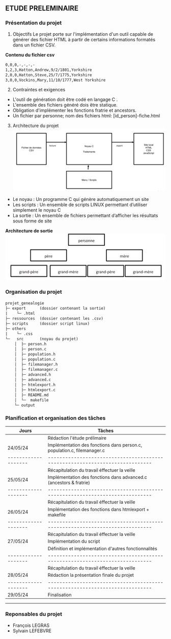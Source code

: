 ## ETUDE PRELEMINAIRE

### Présentation du projet
1. Objectifs
Le projet porte sur l'implémentation d'un outil capable de générer des fichier HTML à partir de certains informations formatés dans un fichier CSV.

**Contenu du fichier csv**
```
0,0,0,-,-,-,-
1,2,3,Hatton,Andrew,9/2/1801,Yorkshire 
2,0,0,Hatton,Steve,25/7/1775,Yorkshire 
3,0,0,Vockins,Mary,11/10/1777,West Yorkshire
```
2. Contraintes et exigences
- L'outil de génération doit être codé en langage C .
- L'ensemble des fichiers généré dois être statique.
- Obligation d'implémenter les fonctions fratrie et ancestors.
- Un fichier par personne; nom des fichiers html: [id_person]-fiche.html

3. Architecture du projet
![architecture](imgs\architecture.png)

- Le noyau : Un programme C qui génère automatiquement un site 
- Les scripts : Un ensemble de scripts LINUX permettant d’utiliser simplement le noyau C 
- La sortie : Un ensemble de fichiers permettant d’afficher les résultats sous forme de site

**Architecture de sortie**
![architecture de sortie](imgs/structure_sortie.png)

### Organisation du projet
```
projet_genealogie
├─ export      (dossier contenant la sortie)
|    └─ .html
├─ ressources  (dossier contenant les .csv)
├─ scripts     (dossier script linux)
├─ others
|    └─ .css
└─   src       (noyau du projet)
    │  ├─ person.h
    │  ├─ person.c
    │  ├─ population.h
    │  ├─ population.c
    │  ├─ filemanager.h
    │  ├─ filemanager.c
    │  ├─ advanced.h
    │  ├─ advanced.c
    │  ├─ htmlexport.h
    │  ├─ htmlexport.c
    │  ├─ README.md
    │  └─  makefile
    └─ output  
```

### Planification et organisation des tâches
|       Jours       |                            Tâches                                          |
| ----------------- | ---------------------------------------------------------------------------|
|                   | Rédaction l'étude prélimaire                                               |
|    24/05/24       | Implémentation des fonctions dans person.c, population.c, filemanager.c    |
|-------------------|----------------------------------------------------------------------------| 
|                   | Récapitulation du travail éffectuer la veille                              |
|    25/05/24       | Implémentation des fonctions dans advanced.c (ancestors & fratrie)         |
|-------------------|----------------------------------------------------------------------------|
|                   | Récapitulation du travail éffectuer la veille                              |
|    26/05/24       | Implémentation des fonctions dans htmlexport + makefile                    |
|-------------------|----------------------------------------------------------------------------|
|                   | Récapitulation du travail éffectuer la veille                              |
|    27/05/24       | Implémentation du script                                                   |
|                   | Définition et implémentation d'autres fonctionnalités                      |
|-------------------|----------------------------------------------------------------------------|
|                   | Récapitulation du travail éffectuer la veille                              |
|    28/05/24       | Rédaction la présentation finale du projet                                 |
|-------------------|----------------------------------------------------------------------------|
|    29/05/24       |  Finalisation                                                              |
--------------------------------------------------------------------------------------------------



### Reponsables du projet
- François LEGRAS
- Sylvain LEFEBVRE
